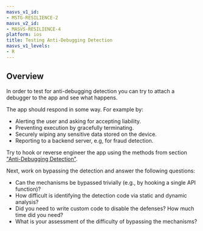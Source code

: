 ```yaml
---
masvs_v1_id:
- MSTG-RESILIENCE-2
masvs_v2_id:
- MASVS-RESILIENCE-4
platform: ios
title: Testing Anti-Debugging Detection
masvs_v1_levels:
- R
---
```


## Overview

In order to test for anti-debugging detection you can try to attach a debugger to the app and see what happens.

The app should respond in some way. For example by:

- Alerting the user and asking for accepting liability.
- Preventing execution by gracefully terminating.
- Securely wiping any sensitive data stored on the device.
- Reporting to a backend server, e.g, for fraud detection.

Try to hook or reverse engineer the app using the methods from section ["Anti-Debugging Detection"](../../Document/0x05j-Testing-Resiliency-Against-Reverse-Engineering.md#anti-debugging).

Next, work on bypassing the detection and answer the following questions:

- Can the mechanisms be bypassed trivially (e.g., by hooking a single API function)?
- How difficult is identifying the detection code via static and dynamic analysis?
- Did you need to write custom code to disable the defenses? How much time did you need?
- What is your assessment of the difficulty of bypassing the mechanisms?
